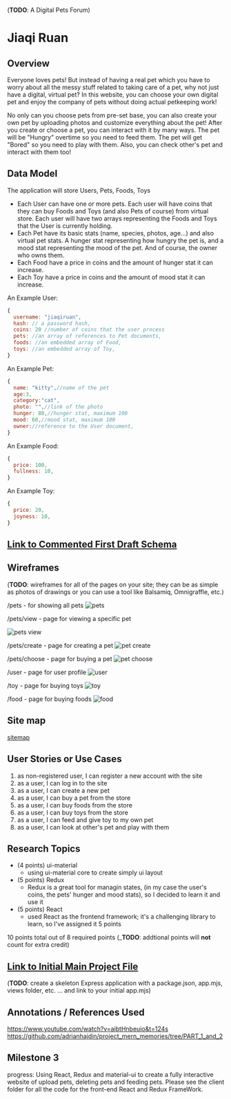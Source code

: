 (__TODO__: A Digital Pets Forum)

# Jiaqi Ruan

## Overview

Everyone loves pets! But instead of having a real pet which you have to worry about all the messy stuff related to taking care of a pet, why not just have a digital, virtual pet? In this website, you can choose your own digital pet and enjoy the company of pets without doing actual petkeeping work! 

No only can you choose pets from pre-set base, you can also create your own pet by uploading photos and customize everything about the pet! After you create or choose a pet, you can interact with it by many ways. The pet will be "Hungry" overtime so you need to feed them. The pet will get "Bored" so you need to play with them. Also, you can check other's pet and interact with them too! 

## Data Model

The application will store Users, Pets, Foods, Toys

* Each User can have one or more pets. Each user will have coins that they can buy Foods and Toys (and also Pets of course) from virtual store. Each user will have two arrays representing the Foods and Toys that the User is currently holding.
* Each Pet have its basic stats (name, species, photos, age...) and also virtual pet stats. A hunger stat representing how hungry the pet is, and a mood stat representing the mood of the pet. And of course, the owner who owns them.
* Each Food have a price in coins and the amount of hunger stat it can increase. 
* Each Toy have a price in coins and the amount of mood stat it can increase.

An Example User:

```javascript
{
  username: "jiaqiruan",
  hash: // a password hash,
  coins: 20 //number of coins that the user process
  pets: //an array of references to Pet documents,
  foods: //an embedded array of Food,
  toys: //an embedded array of Toy,
}
```

An Example Pet:

```javascript
{
  name: "kitty",//name of the pet
  age:3,
  category:"cat",
  photo: "",//link of the photo
  hunger: 80,//hunger stat, maximum 100
  mood: 60,//mood stat, maximum 100
  owner://reference to the User document,
}
```
An Example Food:

```javascript
{
  price: 100,
  fullness: 10,
}
```
An Example Toy:

```javascript
{
  price: 20,
  joyness: 10,
}
```

## [Link to Commented First Draft Schema](db.mjs) 


## Wireframes

(__TODO__: wireframes for all of the pages on your site; they can be as simple as photos of drawings or you can use a tool like Balsamiq, Omnigraffle, etc.)

/pets - for showing all pets
![pets](documentation/pets.png)

/pets/view - page for viewing a specific pet

![pets view](documentation/pet_view.png)

/pets/create - page for creating a pet
![pet create](documentation/pet_create.png)

/pets/choose - page for buying a pet
![pet choose](documentation/pet_choose.png)

/user - page for user profile
![user](documentation/user.png)

/toy - page for buying toys
![toy](documentation/toy.png)

/food - page for buying foods
![food](documentation/food.png)

## Site map

[sitemap](documentation/sitemap.png)
## User Stories or Use Cases

1. as non-registered user, I can register a new account with the site
2. as a user, I can log in to the site
3. as a user, I can create a new pet 
4. as a user, I can buy a pet from the store
5. as a user, I can buy foods from the store
6. as a user, I can buy toys from the store
7. as a user, I can feed and give toy to my own pet
8. as a user, I can look at other's pet and play with them

## Research Topics

* (4 points) ui-material
    * using ui-material core to create simply ui layout
* (5 points) Redux
    * Redux is a great tool for managin states, (in my case the user's coins, the pets' hunger and mood stats), so I decided to learn it and use it
* (5 points) React
    * used React as the frontend framework; it's a challenging library to learn, so I've assigned it 5 points

10 points total out of 8 required points (___TODO__: addtional points will __not__ count for extra credit)


## [Link to Initial Main Project File](app.mjs) 

(__TODO__: create a skeleton Express application with a package.json, app.mjs, views folder, etc. ... and link to your initial app.mjs)

## Annotations / References Used

https://www.youtube.com/watch?v=aibtHnbeuio&t=124s
https://github.com/adrianhajdin/project_mern_memories/tree/PART_1_and_2

## Milestone 3

progress: Using React, Redux and material-ui to create a fully interactive website of upload pets, deleting pets and feeding pets. Please see the client folder for all the code for the front-end React and Redux FrameWork.